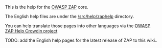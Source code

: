 This is the help for the [OWASP ZAP](https://www.owasp.org/index.php/ZAP) core.

The English help files are under the [/src/help/zaphelp](https://github.com/psiinon/zap-core-help/tree/master/src/help/zaphelp) directory.

You can help translate those pages into other languages via the [OWASP ZAP Help Crowdin project](https://crowdin.com/project/owasp-zap-help)

TODO: add the English help pages for the latest release of ZAP to this wiki..
